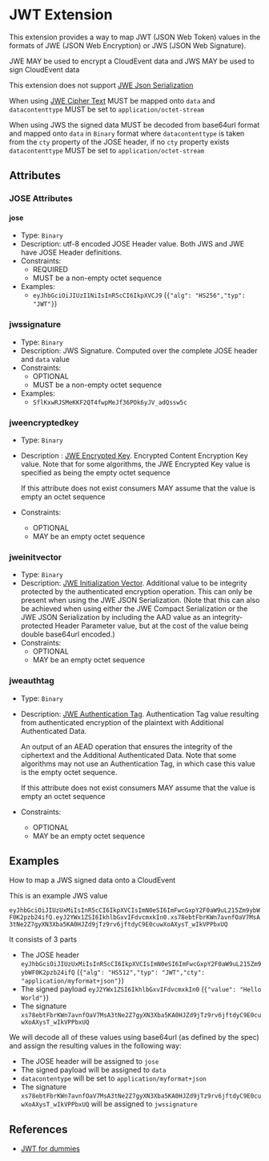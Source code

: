 # JWT Extension

This extension provides a way to map JWT (JSON Web Token) values in the formats of JWE
 (JSON Web Encryption) or JWS (JSON Web Signature).
 
JWE MAY be used to encrypt a CloudEvent data and JWS MAY be used to sign CloudEvent data

This extension does not support [JWE Json Serialization][jwe-json-serialization] 

When using [JWE Cipher Text][jwe-ciphertext] MUST be mapped onto `data` and
 `datacontenttype` MUST be set to `application/octet-stream`

When using JWS the signed data MUST be decoded from base64url format and mapped onto
`data` in `Binary` format where `datacontenttype` is taken from the `cty` property
of the JOSE header, if no `cty` property exists `datacontenttype` MUST be set to `application/octet-stream`
  
## Attributes

### JOSE Attributes

#### jose
- Type: `Binary`
- Description: utf-8 encoded JOSE Header value.
    Both JWS and JWE have JOSE Header definitions.
- Constraints:
  - REQUIRED
  - MUST be a non-empty octet sequence
- Examples:
  - `eyJhbGciOiJIUzI1NiIsInR5cCI6IkpXVCJ9` (`{"alg": "HS256","typ": "JWT"}`)

### jwssignature
- Type: `Binary`
- Description: JWS Signature.
    Computed over the complete JOSE header and `data` value
- Constraints:
  - OPTIONAL
  - MUST be a non-empty octet sequence
- Examples:
  - `SflKxwRJSMeKKF2QT4fwpMeJf36POk6yJV_adQssw5c` 

### jweencryptedkey
- Type: `Binary`
- Description : [JWE Encrypted Key][jwe-encrypted-key].
    Encrypted Content Encryption Key value. Note that for some algorithms, 
    the JWE Encrypted Key value is specified as being the empty octet sequence
    
    <!--Q: Should we keep this?-->
    If this attribute does not exist consumers MAY assume that the value is empty
    an octet sequence
- Constraints:
  - OPTIONAL
  - MAY be an empty octet sequence

### jweinitvector
- Type: `Binary`
- Description: [JWE Initialization Vector][jwe-initialization-vector].
    Additional value to be integrity protected by the authenticated
    encryption operation.  This can only be present when using the JWE
    JSON Serialization.  (Note that this can also be achieved when
    using either the JWE Compact Serialization or the JWE JSON
    Serialization by including the AAD value as an integrity-protected
    Header Parameter value, but at the cost of the value being double
    base64url encoded.)
- Constraints:
  - OPTIONAL
  - MAY be an empty octet sequence


### jweauthtag 
- Type: `Binary`
- Description: [ JWE Authentication Tag][jwe-authentication-tag].
    Authentication Tag value resulting from authenticated encryption
    of the plaintext with Additional Authenticated Data.
    
    An output of an AEAD operation that ensures the integrity of the
    ciphertext and the Additional Authenticated Data.  Note that some
    algorithms may not use an Authentication Tag, in which case this
    value is the empty octet sequence.

    <!--Q: Should we keep this?-->
    If this attribute does not exist consumers MAY assume that the value is empty
    an octet sequence
- Constraints:
  - OPTIONAL
  - MAY be an empty octet sequence

## Examples

How to map a JWS signed data onto a CloudEvent

This is an example JWS value

```eyJhbGciOiJIUzUxMiIsInR5cCI6IkpXVCIsImN0eSI6ImFwcGxpY2F0aW9uL215Zm9ybWF0K2pzb24ifQ.eyJ2YWx1ZSI6IkhlbGxvIFdvcmxkIn0.xs78ebtFbrKWn7avnfOaV7MsA3tNe2Z7gyXN3Xba5KA0HJZd9jTz9rv6jftdyC9E0cuwXoAXysT_wIkVPPbxUQ```


It consists of 3 parts
  - The JOSE header
   `eyJhbGciOiJIUzUxMiIsInR5cCI6IkpXVCIsImN0eSI6ImFwcGxpY2F0aW9uL215Zm9ybWF0K2pzb24ifQ` (`{"alg": "HS512","typ": "JWT","cty": "application/myformat+json"}`)
  - The signed payload `eyJ2YWx1ZSI6IkhlbGxvIFdvcmxkIn0` (`{"value": "Hello World"}`)
  - The signature `xs78ebtFbrKWn7avnfOaV7MsA3tNe2Z7gyXN3Xba5KA0HJZd9jTz9rv6jftdyC9E0cuwXoAXysT_wIkVPPbxUQ`
  
We will decode all of these values using base64url (as defined by the spec) and
 assign the resulting values in the following way: 

  - The JOSE header will be assigned to `jose`
  - The signed payload will be assigned to `data`
  - `datacontentype` will be set to `application/myformat+json`
  - The signature
   `xs78ebtFbrKWn7avnfOaV7MsA3tNe2Z7gyXN3Xba5KA0HJZd9jTz9rv6jftdyC9E0cuwXoAXysT_wIkVPPbxUQ` will be assigned to `jwssignature`
  


## References
  - [JWT for dummies](https://medium.facilelogin.com/jwt-jws-and-jwe-for-not-so-dummies-b63310d201a3)
  

[jwe-json-serialization]: https://www.rfc-editor.org/rfc/rfc7516#section-2
[jwe-encrypted-key]: https://www.rfc-editor.org/rfc/rfc7516#section-2
[jwe-initialization-vector]: https://www.rfc-editor.org/rfc/rfc7516#section-2
[jwe-ciphertext]: https://www.rfc-editor.org/rfc/rfc7516#section-2
[jwe-authentication-tag]: https://www.rfc-editor.org/rfc/rfc7516#section-2